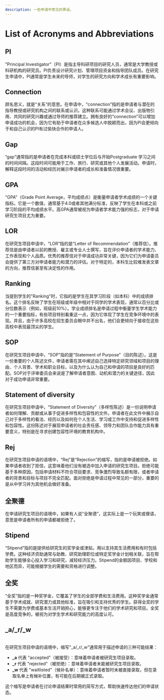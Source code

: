 ```yaml
---
description: 一些申请中常见的黑话。
---
```


# List of Acronyms and Abbreviations

## PI

"Principal Investigator"（PI）是指主导科研项目的研究人员，通常是大学教授或科研机构的研究员。PI负责设计研究计划、管理项目资金和指导团队成员。在研究生申请中，PI通常是学生未来的导师，对学生的研究方向和学术成长有重要影响。

## Connection

顾名思义，就是“关系”的意思。在申请中，“connection”指的是申请者与潜在的指导教授或研究机构之间的联系或认识。这种联系可能通过学术会议、出版物引用、共同的研究兴趣或通过导师的推荐建立。拥有良好的“connection”可以增加申请成功的机会，因为它有助于申请者在众多候选人中脱颖而出，因为PI会更倾向于和自己认识的PI有过愉快合作的申请人。

## Gap

“gap”通常指的是申请者在完成本科或硕士学位后与开始Postgraduate 学习之间的时间间隔。这段时间可能用于工作、旅行、研究或其他个人发展活动。申请时，解释这段时间的活动和经历对展示申请者的成长和准备情况很重要。

## GPA

"GPA"（Grade Point Average，平均成绩点）是衡量申请者学术成绩的一个关键指标。它是一个数值，通常基于4.0或者其他满分标准，反映了学生在本科或之前学习阶段的平均成绩水平。高GPA通常被视为申请者学术能力强的标志，对于申请研究生项目尤为重要。

## LOR

在研究生项目申请中，“LOR”指的是“Letter of Recommendation”（推荐信）。推荐信是由申请者以前的教授、雇主或专业人士撰写，旨在评价申请者的学术能力、工作表现和个人品质。优秀的推荐信对于申请成功非常关键，因为它们为申请委员会提供了第三方对申请者能力和潜力的评估。对于特定的，本科生比较难发表文章的方向，推荐信甚至有决定性的作用。

## Ranking

当提到学生的"Ranking"时，它指的是学生在其学习阶段（如本科）中的成绩排名。这个排名反映了学生在班级或年级中相对于同学的学术表现，通常以百分比或分位数表示（例如，班级前10%）。学业成绩排名是申请过程中衡量学生学术能力的一个重要指标，有些项目特别看重这一点，因为它体现了学生在竞争环境中的表现。并且，由于许多高校在招生委员会眼中并不出名，他们会更倾向于接收在这些高校中表现最顶尖的学生。

## SOP

在研究生项目申请中，“SOP”指的是“Statement of Purpose”（目的陈述）。这是一份重要的个人陈述文件，申请者需在其中阐述自己选择特定研究领域和项目的理由、个人背景、学术和职业目标，以及为什么认为自己和申请的项目是良好的匹配。SOP对于评审委员会来说是了解申请者意图、动机和潜力的关键途径，因此对于成功申请非常重要。

## Statement of diversity

在研究生项目申请中，“Statement of Diversity”（多样性陈述）是一份说明申请者如何理解、贡献或从事于促进多样性和包容性的文件。申请者在此文件中展示自己对于多样性的看法、经历以及如何在个人生活、学习或工作中支持和促进多样性和包容性。这份陈述对于展现申请者的社会责任感、领导力和团队合作能力具有重要意义，特别是在寻求创建包容性环境的教育机构中。

## Rej

在研究生项目申请的语境中，“Rej”是“Rejection”的缩写，指的是申请被拒绝。如果申请者收到了拒信，这意味着他们没有被选中加入申请的研究生项目。拒绝可能基于多种原因，包括申请材料不符合项目要求、竞争激烈导致名额有限，或者申请者的背景和目标与项目不完全匹配。面对拒绝是申请过程中常见的一部分，重要的是从中学习并为其他机会做好准备。

## 全聚德

在申请研究生项目的语境中，如果有人说“全聚德”，这实际上是一个玩笑或俚语，意思是申请者所有的申请都被拒绝了。

## Stipend

“Stipend”指的是提供给研究生的奖学金或津贴，用以支持其生活费用和有时包括学费。这种经济资助通常与助教、研究助理职位或特定奖学金计划相关联，旨在帮助学生能够全心投入学习和研究，减轻经济压力。Stipend的金额因项目、学校和地区而异，可能根据学生的需要和资格进行调整。

## 全奖

“全奖”指的是一种奖学金，它覆盖了学生的全部学费和生活费用。这种奖学金通常基于学术成就、研究潜力或其他标准，旨在吸引和支持优秀的学生。获得全奖的学生不需要为学费或基本生活开销担心，能够更专注于他们的学术研究和项目。全奖是高度竞争的，被视为对学生学术和研究能力的高度认可。

## \_a/\_r/\_w

\
在研究生项目申请的语境中，缩写“\_a/\_r/\_w”通常用于描述申请的三种可能结果：

* **\_a** 代表 "accepted"（被接受）：意味着申请者被研究生项目录取。
* **\_r** 代表 "rejected"（被拒绝）：意味着申请者未能被研究生项目录取。
* **\_w** 代表 "waitlisted"（候补名单）：意味着申请者暂时未被直接录取，但在录取名单上有候补位置，有可能在后期被正式录取。

这个缩写是申请者在讨论申请结果时常用的简写方式，帮助快速传达他们的申请状态。

